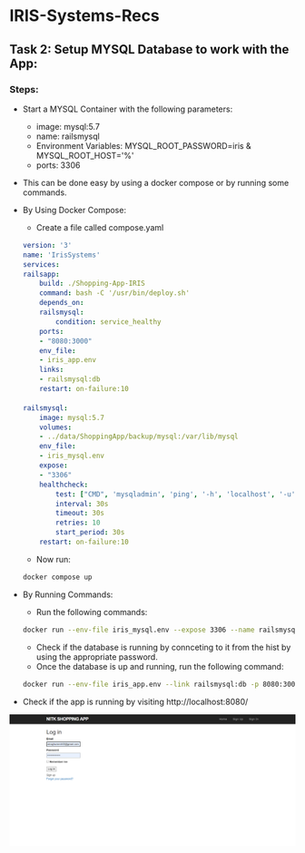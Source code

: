 # IRIS-Systems-Recs

## Task 2: Setup MYSQL Database to work with the App:

### Steps:
* Start a MYSQL Container with the following parameters:
  * image: mysql:5.7
  * name: railsmysql
  * Environment Variables: MYSQL_ROOT_PASSWORD=iris &
MYSQL_ROOT_HOST='%'
  * ports: 3306

* This can be done easy by using a docker compose or by running some commands.
* By Using Docker Compose:
    * Create a file called compose.yaml
    ```yaml
    version: '3'
    name: 'IrisSystems'
    services:
    railsapp:
        build: ./Shopping-App-IRIS
        command: bash -C '/usr/bin/deploy.sh'
        depends_on:
        railsmysql:
            condition: service_healthy
        ports:
        - "8080:3000"
        env_file: 
        - iris_app.env
        links:
        - railsmysql:db
        restart: on-failure:10

    railsmysql:
        image: mysql:5.7
        volumes:
        - ../data/ShoppingApp/backup/mysql:/var/lib/mysql
        env_file:
        - iris_mysql.env
        expose: 
        - "3306"
        healthcheck:
            test: ["CMD", 'mysqladmin', 'ping', '-h', 'localhost', '-u', 'root', '-p$$MYSQL_ROOT_PASSWORD' ]
            interval: 30s
            timeout: 30s
            retries: 10
            start_period: 30s
        restart: on-failure:10
    ```
    * Now run:
    ```bash
    docker compose up
    ```
* By Running Commands:
    * Run the following commands:
    ```bash
    docker run --env-file iris_mysql.env --expose 3306 --name railsmysql mysql:5.7
    ```
    * Check if the database is running by connceting to it from the hist by using the appropriate password.
    * Once the database is up and running, run the following command:

    ```bash
    docker run --env-file iris_app.env --link railsmysql:db -p 8080:3000 --name railsapp iris_shopping_app bash -C '/usr/bin/deploy.sh'
    ```
* Check if the app is running by visiting http://localhost:8080/

![Running App](https://github.com/Amogh-Umesh/IRIS-Systems-Recs/blob/set_up_db/app.png?raw=true)
